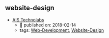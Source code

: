 website-design 
---
* [AIS Technolabs](https://www.aistechnolabs.com/)
    * :calendar: published on: 2018-02-14
    * tags: [Web-Development](../tags/Web-Development.md), [Website-Design](../tags/Website-Design.md)
